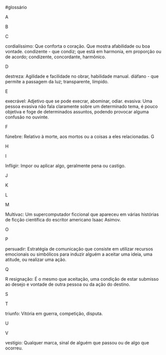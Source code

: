 #glossário

A

B

C

cordialíssimo: Que conforta o coração. Que mostra afabilidade ou boa vontade.
condizente - que condiz; que está em harmonia, em proporção ou de acordo; condizente, concordante, harmônico.

D

destreza: Agilidade e facilidade no obrar, habilidade manual.
diáfano - que permite a passagem da luz; transparente, límpido.

E

execrável: Adjetivo que se pode execrar, abominar, odiar.
evasiva: Uma pessoa evasiva não fala claramente sobre um determinado tema, é pouco objetiva e foge de determinados assuntos, podendo provocar alguma confusão no ouvinte.

F

fúnebre: Relativo à morte, aos mortos ou a coisas a eles relacionadas.
G


H


I

Infligir: Impor ou aplicar algo, geralmente pena ou castigo.

J


K


L


M

Multivac: Um supercomputador ficcional que apareceu em várias histórias de ficção científica do escritor americano Isaac Asimov.

O


P

persuadir: Estratégia de comunicação que consiste em utilizar recursos emocionais ou simbólicos para induzir alguém a aceitar uma ideia, uma atitude, ou realizar uma ação.

Q


R
resignação: É o mesmo que aceitação, uma condição de estar submisso ao desejo e vontade de outra pessoa ou da ação do destino.

S


T

triunfo: Vitória em guerra, competição, disputa.

U


V

vestígio: Qualquer marca, sinal de alguém que passou ou de algo que ocorreu.
